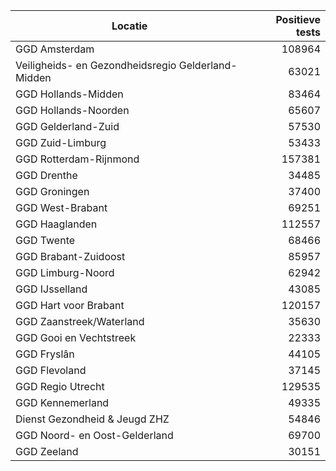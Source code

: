 | Locatie | Positieve tests |
|---------|----------------:|
| GGD Amsterdam                            | 108964 |
| Veiligheids- en Gezondheidsregio Gelderland-Midden | 63021 |
| GGD Hollands-Midden                      | 83464 |
| GGD Hollands-Noorden                     | 65607 |
| GGD Gelderland-Zuid                      | 57530 |
| GGD Zuid-Limburg                         | 53433 |
| GGD Rotterdam-Rijnmond                   | 157381 |
| GGD Drenthe                              | 34485 |
| GGD Groningen                            | 37400 |
| GGD West-Brabant                         | 69251 |
| GGD Haaglanden                           | 112557 |
| GGD Twente                               | 68466 |
| GGD Brabant-Zuidoost                     | 85957 |
| GGD Limburg-Noord                        | 62942 |
| GGD IJsselland                           | 43085 |
| GGD Hart voor Brabant                    | 120157 |
| GGD Zaanstreek/Waterland                 | 35630 |
| GGD Gooi en Vechtstreek                  | 22333 |
| GGD Fryslân                              | 44105 |
| GGD Flevoland                            | 37145 |
| GGD Regio Utrecht                        | 129535 |
| GGD Kennemerland                         | 49335 |
| Dienst Gezondheid & Jeugd ZHZ            | 54846 |
| GGD Noord- en Oost-Gelderland            | 69700 |
| GGD Zeeland                              | 30151 |
